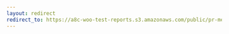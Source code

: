 ```yaml
---
layout: redirect
redirect_to: https://a8c-woo-test-reports.s3.amazonaws.com/public/pr-merge/38278/api/index.html
---
```


